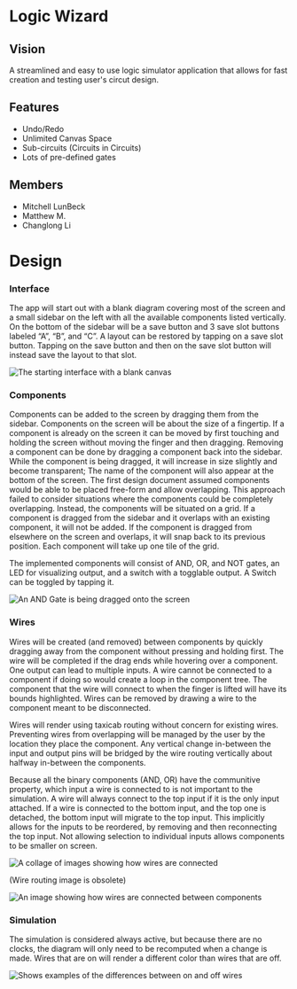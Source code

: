 # Logic Wizard

## Vision

A streamlined and easy to use logic simulator application that allows for fast creation and testing user's circut design.

## Features

- Undo/Redo
- Unlimited Canvas Space
- Sub-circuits (Circuits in Circuits)
- Lots of pre-defined gates

## Members

- Mitchell LunBeck
- Matthew M.
- Changlong Li

# Design

### Interface

The app will start out with a blank diagram covering most of the screen
and a small sidebar on the left with all the available components listed vertically. 
On the bottom of the sidebar will be a save button and 3 save slot buttons labeled “A”, “B”, and “C”. 
A layout can be restored by tapping on a save slot button. 
Tapping on the save button and then on the save slot button will instead save the layout to that slot.

![The starting interface with a blank canvas](https://github.com/CSUS-CSC-131-Fall-2019/Logic-Wizard/blob/master/readme_images/Starting%20Interface.png)

### Components

Components can be added to the screen by dragging them from the sidebar. 
Components on the screen will be about the size of a fingertip. 
If a component is already on the screen it can be moved by first touching 
and holding the screen without moving the finger and then dragging. 
Removing a component can be done by dragging a component back into the sidebar. 
While the component is being dragged, it will increase in size slightly and become transparent; 
The name of the component will also appear at the bottom of the screen. 
The first design document assumed components would be able to be placed 
free-form and allow overlapping. This approach failed to consider situations 
where the components could be completely overlapping. 
Instead, the components will be situated on a grid. 
If a component is dragged from the sidebar and it overlaps with an existing component, 
it will not be added. If the component is dragged from elsewhere on the screen 
and overlaps, it will snap back to its previous position. 
Each component will take up one tile of the grid. 

The implemented components will consist of AND, OR, and NOT gates, an LED for visualizing output, 
and a switch with a togglable output. A Switch can be toggled by tapping it.

![An AND Gate is being dragged onto the screen](https://github.com/CSUS-CSC-131-Fall-2019/Logic-Wizard/blob/master/readme_images/Component%20being%20dragged%20onto%20screen.png)

### Wires 

Wires will be created (and removed) between components by quickly dragging away
from the component without pressing and holding first. 
The wire will be completed if the drag ends while hovering over a component. 
One output can lead to multiple inputs. A wire cannot be connected to a component 
if doing so would create a loop in the component tree. 
The component that the wire will connect to when the finger is lifted will 
have its bounds highlighted. Wires can be removed by drawing a wire to the
component meant to be disconnected. 

Wires will render using taxicab routing without concern for existing wires. 
Preventing wires from overlapping will be managed by the user by the location they place the component. 
Any vertical change in-between the input and output pins will be bridged 
by the wire routing vertically about halfway in-between the components. 

Because all the binary components (AND, OR) have the communitive property, 
which input a wire is connected to is not important to the simulation. 
A wire will always connect to the top input if it is the only input attached. 
If a wire is connected to the bottom input, and the top one is detached, 
the bottom input will migrate to the top input. This implicitly allows for 
the inputs to be reordered, by removing and then reconnecting the top input. 
Not allowing selection to individual inputs allows components to be smaller on screen. 

![A collage of images showing how wires are connected](https://github.com/CSUS-CSC-131-Fall-2019/Logic-Wizard/blob/master/readme_images/Editing%20Wires.png)

(Wire routing image is obsolete)

![An image showing how wires are connected between components](https://github.com/CSUS-CSC-131-Fall-2019/Logic-Wizard/blob/master/readme_images/Wire%20routing.png) 

### Simulation

The simulation is considered always active, but because there are no clocks, 
the diagram will only need to be recomputed when a change is made. Wires 
that are on will render a different color than wires that are off. 

![Shows examples of the differences between on and off wires](https://github.com/CSUS-CSC-131-Fall-2019/Logic-Wizard/blob/master/readme_images/Simulation.png)
 